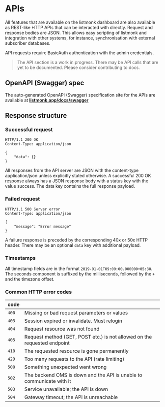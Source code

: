 # APIs

All features that are available on the listmonk dashboard are also available as REST-like HTTP APIs that can be interacted with directly. Request and response bodies are JSON. This allows easy scripting of listmonk and integration with other systems, for instance, synchronisation with external subscriber databases.

API requests require BasicAuth authentication with the admin credentials.

> The API section is a work in progress. There may be API calls that are yet to be documented. Please consider contributing to docs.

## OpenAPI (Swagger) spec

The auto-generated OpenAPI (Swagger) specification site for the APIs are available at [**listmonk.app/docs/swagger**](https://listmonk.app/docs/swagger/)

## Response structure

### Successful request

```http
HTTP/1.1 200 OK
Content-Type: application/json

{
    "data": {}
}
```

All responses from the API server are JSON with the content-type application/json unless explicitly stated otherwise. A successful 200 OK response always has a JSON response body with a status key with the value success. The data key contains the full response payload.

### Failed request

```http
HTTP/1.1 500 Server error
Content-Type: application/json

{
    "message": "Error message"
}
```

A failure response is preceded by the corresponding 40x or 50x HTTP header. There may be an optional `data` key with additional payload.

### Timestamps

All timestamp fields are in the format `2019-01-01T09:00:00.000000+05:30`. The seconds component is suffixed by the milliseconds, followed by the `+` and the timezone offset.

### Common HTTP error codes

| code  | &nbsp;                                                                   |
| ----- | ------------------------------------------------------------------------ |
| `400` | Missing or bad request parameters or values                              |
| `403` | Session expired or invalidate. Must relogin                              |
| `404` | Request resource was not found                                           |
| `405` | Request method (GET, POST etc.) is not allowed on the requested endpoint |
| `410` | The requested resource is gone permanently                               |
| `429` | Too many requests to the API (rate limiting)                             |
| `500` | Something unexpected went wrong                                          |
| `502` | The backend OMS is down and the API is unable to communicate with it     |
| `503` | Service unavailable; the API is down                                     |
| `504` | Gateway timeout; the API is unreachable                                  |
